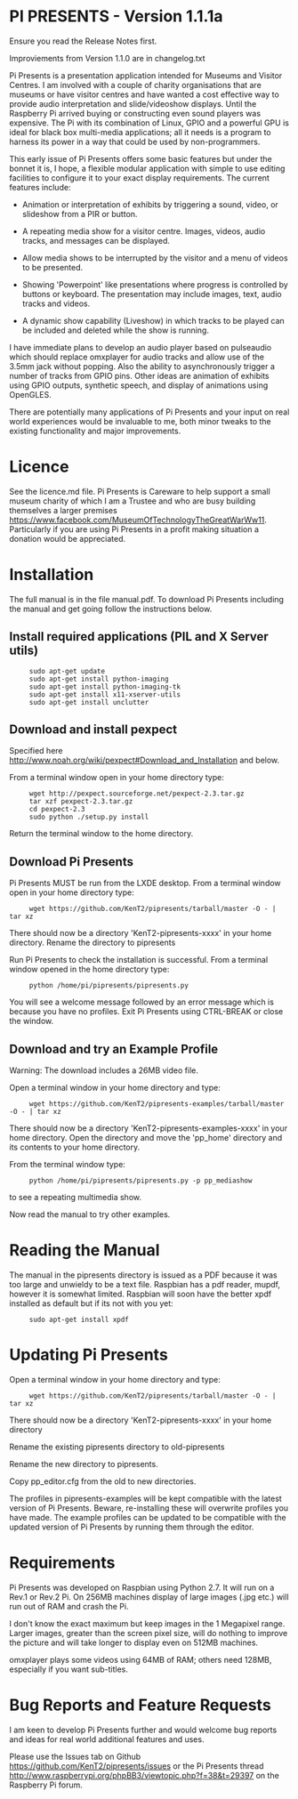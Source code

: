 PI PRESENTS  - Version 1.1.1a
============================

Ensure you read the Release Notes first.

Improviements from Version 1.1.0 are in changelog.txt

Pi Presents is a presentation application intended for Museums and Visitor Centres. I am involved with a couple of charity organisations that are museums or have visitor centres and have wanted a cost effective way to provide audio interpretation and slide/videoshow displays. Until the Raspberry Pi arrived buying or constructing even sound players was expensive. The Pi with its combination of Linux, GPIO and a powerful GPU is ideal for black box multi-media applications; all it needs is a program to harness its power in a way that could be used by non-programmers.

This early issue of Pi Presents offers some basic features but under the bonnet it is, I hope, a flexible modular application with simple to use editing facilities to configure it to your exact display requirements. The current features include:

*	Animation or interpretation of exhibits by triggering a sound, video, or slideshow from a PIR or button.

*	A repeating media show for a visitor centre. Images, videos, audio tracks, and messages can be displayed.

*	Allow media shows to be interrupted by the visitor and a menu of videos to be presented.

*	Showing 'Powerpoint' like presentations where progress is controlled by buttons or keyboard. The presentation may include images, text, audio tracks and videos.

*   A dynamic show capability (Liveshow) in which tracks to be played can be included and deleted while the show is running.

I have immediate plans to develop an audio player based on pulseaudio which should replace omxplayer for audio tracks and allow use of the 3.5mm jack without popping. Also the ability to asynchronously trigger a number of tracks from GPIO pins. Other ideas are animation of exhibits using GPIO outputs, synthetic speech, and display of animations using OpenGLES.

There are potentially many applications of Pi Presents and your input on real world experiences would be invaluable to me, both minor tweaks to the existing functionality and major improvements.

Licence
=======

See the licence.md file. Pi Presents is Careware to help support a small museum charity of which I am a Trustee and who are busy building themselves a larger premises https://www.facebook.com/MuseumOfTechnologyTheGreatWarWw11. Particularly if you are using Pi Presents in a profit making situation a donation would be appreciated.

Installation
============

The full manual is in the file manual.pdf. To download Pi Presents including the manual and get going follow the instructions below.

Install required applications (PIL and X Server utils)
------------------------------------------------------

         sudo apt-get update
         sudo apt-get install python-imaging
         sudo apt-get install python-imaging-tk
         sudo apt-get install x11-xserver-utils
		 sudo apt-get install unclutter

	   
Download and install pexpect
-----------------------------

Specified here http://www.noah.org/wiki/pexpect#Download_and_Installation and below.

From a terminal window open in your home directory type:

         wget http://pexpect.sourceforge.net/pexpect-2.3.tar.gz
         tar xzf pexpect-2.3.tar.gz
         cd pexpect-2.3
         sudo python ./setup.py install

Return the terminal window to the home directory.
	   
Download Pi Presents
--------------------

Pi Presents MUST be run from the LXDE desktop. From a terminal window open in your home directory type:

         wget https://github.com/KenT2/pipresents/tarball/master -O - | tar xz

There should now be a directory 'KenT2-pipresents-xxxx' in your home directory. Rename the directory to pipresents

Run Pi Presents to check the installation is successful. From a terminal window opened in the home directory type:

         python /home/pi/pipresents/pipresents.py

You will see a welcome message followed by an error message which is because you have no profiles. Exit Pi Presents using CTRL-BREAK or close the window.


Download and try an Example Profile
-----------------------------------

Warning: The download includes a 26MB video file.

Open a terminal window in your home directory and type:

         wget https://github.com/KenT2/pipresents-examples/tarball/master -O - | tar xz

There should now be a directory 'KenT2-pipresents-examples-xxxx' in your home directory. Open the directory and move the 'pp_home' directory and its contents to your home directory.

From the terminal window type:

         python /home/pi/pipresents/pipresents.py -p pp_mediashow
		 
to see a repeating multimedia show.

Now read the manual to try other examples.

Reading the Manual
==================

The manual in the pipresents directory is issued as a PDF because it was too large and unwieldy to be a text file. Raspbian has a pdf reader, mupdf, however it is somewhat limited. Raspbian will soon have the better xpdf installed as default but if its not with you yet:

         sudo apt-get install xpdf
		 

Updating Pi Presents
=====================

Open a terminal window in your home directory and type:

         wget https://github.com/KenT2/pipresents/tarball/master -O - | tar xz

There should now be a directory 'KenT2-pipresents-xxxx' in your home directory

Rename the existing pipresents directory to old-pipresents

Rename the new directory to pipresents.

Copy pp_editor.cfg from the old to new directories.

The profiles in pipresents-examples will be kept compatible with the latest version of Pi Presents. Beware, re-installing these will overwrite profiles you have made. The example profiles can be updated to be compatible with the updated version of Pi Presents by running them through the editor.

		 
Requirements
============
Pi Presents was developed on Raspbian using Python 2.7. It will run on a Rev.1 or Rev.2 Pi. On 256MB machines display of large images (.jpg etc.) will run out of RAM and crash the Pi.

I don't know the exact maximum but keep images in the 1 Megapixel range. Larger images, greater than the screen pixel size, will do nothing to improve the picture and will take longer to display even on 512MB machines.

omxplayer plays some videos using 64MB of RAM; others need 128MB, especially if you want sub-titles. 


Bug Reports and Feature Requests
================================
I am keen to develop Pi Presents further and would welcome bug reports and ideas for real world additional features and uses. 

Please use the Issues tab on Github https://github.com/KenT2/pipresents/issues or the Pi Presents thread http://www.raspberrypi.org/phpBB3/viewtopic.php?f=38&t=29397 on the Raspberry Pi forum.

